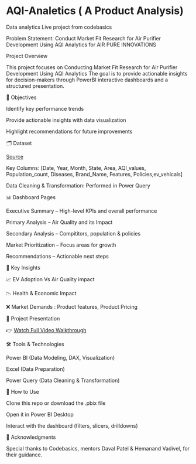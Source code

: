 # AQI-Analetics ( A Product Analysis)
Data analytics Live project from codebasics

Problem Statement: Conduct Market Fit Research for Air Purifier Development Using AQI Analytics for AIR PURE INNOVATIONS

Project Overview

This project focuses on Conducting Market Fit Research for Air Purifier Development Using AQI Analytics
The goal is to provide actionable insights for decision-makers through PowerBI interactive dashboards and a structured presentation.

🎯 Objectives

Identify key performance trends

Provide actionable insights with data visualization

Highlight recommendations for future improvements

🗂 Dataset

[Source](https://dataful.in/)

Key Columns: [Date, Year, Month, State, Area, AQI_values, Population_count, Diseases, Brand_Name, Features, Policies,ev_vehicals]

Data Cleaning & Transformation: Performed in Power Query

📊 Dashboard Pages

Executive Summary – High-level KPIs and overall performance

Primary Analysis – Air Quality and its Impact

Secondary Analysis – Compititors, population & policies

Market Prioritization – Focus areas for growth

Recommendations – Actionable next steps

🔑 Key Insights

📈 EV Adoption Vs Air Quality impact

📉 Health & Economic Impact

❌ Market Demands : Product features, Product Pricing

🎥 Project Presentation

👉 [Watch Full Video Walkthrough](https://app.powerbi.com/groups/me/reports/0de7781d-bbae-49e9-9ab3-66977bf0abc2/f949f07ca19da55cb532?experience=power-bi)

🛠 Tools & Technologies

Power BI (Data Modeling, DAX, Visualization)

Excel (Data Preparation)

Power Query (Data Cleaning & Transformation)

🚀 How to Use

Clone this repo or download the .pbix file

Open it in Power BI Desktop

Interact with the dashboard (filters, slicers, drilldowns)

🙌 Acknowledgments

Special thanks to Codebasics, mentors Daval Patel & Hemanand Vadivel, for their guidance.
